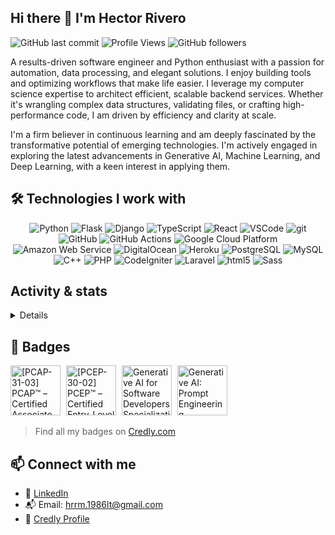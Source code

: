 ## Hi there 👋 I'm Hector Rivero

![GitHub last commit](https://img.shields.io/github/last-commit/Adminrivero/Adminrivero?label=updated)
![Profile Views](https://komarev.com/ghpvc/?username=Adminrivero&color=brightgreen)
![GitHub followers](https://img.shields.io/github/followers/Adminrivero?label=GitHub%20followers)

<!--
**Adminrivero/Adminrivero** is a ✨ _special_ ✨ repository because its `README.md` (this file) appears on your GitHub profile.

Here are some ideas to get you started:

- 🔭 I’m currently working on ...
- 🌱 I’m currently learning ...
- 👯 I’m looking to collaborate on ...
- 🤔 I’m looking for help with ...
- 💬 Ask me about ...
- 📫 How to reach me: ...
- 😄 Pronouns: ...
- ⚡ Fun fact: ...
-->

A results-driven software engineer and Python enthusiast with a passion for automation, data processing, and elegant solutions. I enjoy building tools and optimizing workflows that make life easier. I leverage my computer science expertise to architect efficient, scalable backend services. Whether it's wrangling complex data structures, validating files, or crafting high-performance code, I am driven by efficiency and clarity at scale.

I'm a firm believer in continuous learning and am deeply fascinated by the transformative potential of emerging technologies. I'm actively engaged in exploring the latest advancements in Generative AI, Machine Learning, and Deep Learning, with a keen interest in applying them.


## 🛠️ Technologies I work with

<p align="center">
  <img alt="Python" src="https://img.shields.io/badge/-Python-3776AB?style=flat-square&logo=python&logoColor=white"/>
  <img alt="Flask" src="https://img.shields.io/badge/-flask-3BABC3?style=flat-square&logo=flask&logoColor=white"/>
  <img alt="Django" src="https://img.shields.io/badge/-django-092E20?style=flat-square&logo=django&logoColor=white"/>
  <img alt="TypeScript" src="https://img.shields.io/badge/-TypeScript-007ACC?style=flat-square&logo=typescript&logoColor=white" />
  <img alt="React" src="https://img.shields.io/badge/-React-45b8d8?style=flat-square&logo=react&logoColor=white"/>
  <img alt="VSCode" src="https://img.shields.io/badge/-VSCode-007ACC?style=flat-square&logo=VSCode&logoColor=white"/>
  <img alt="git" src="https://img.shields.io/badge/-Git-F05032?style=flat-square&logo=git&logoColor=white" />
  <img alt="GitHub" src="https://img.shields.io/badge/-GitHub-181717?style=flat-square&logo=github&logoColor=white"/>
  <img alt="GitHub Actions" src="https://img.shields.io/badge/-Github_Actions-2088FF?style=flat-square&logo=github-actions&logoColor=white" />
  <img alt="Google Cloud Platform" src="https://img.shields.io/badge/-Google_Cloud_Platform-1a73e8?style=flat-square&logo=google-cloud&logoColor=white" />
  <img alt="Amazon Web Service" src="https://img.shields.io/badge/Cloud-AWS-FF9900?style=flat-square&logo=amazonwebservices&logoColor=white"/>
  <img alt="DigitalOcean" src="https://img.shields.io/badge/-DigitalOcean-0080FF?style=flat-square&logo=digitalocean&logoColor=white"/>
  <img alt="Heroku" src="https://img.shields.io/badge/-Heroku-430098?style=flat-square&logo=heroku&logoColor=white"/>
  <img alt="PostgreSQL" src="https://img.shields.io/badge/-PostgreSQL-4169E1?style=flat-square&logo=postgresql&logoColor=white" />
  <img alt="MySQL" src="https://img.shields.io/badge/-MySQL-4479A1?style=flat-square&logo=mysql&logoColor=white" />
  <img alt="C++" src="https://img.shields.io/badge/-C++-00599C?style=flat-square&logo=cplusplus&logoColor=white" />
  <img alt="PHP" src="https://img.shields.io/badge/-PHP-777BB4?style=flat-square&logo=php&logoColor=white" />
  <img alt="CodeIgniter" src="https://img.shields.io/badge/-CodeIgniter-EF4223?style=flat-square&logo=codeigniter&logoColor=white" />
  <img alt="Laravel" src="https://img.shields.io/badge/-Laravel-FF2D20?style=flat-square&logo=laravel&logoColor=white" />
  <img alt="html5" src="https://img.shields.io/badge/-HTML5-E34F26?style=flat-square&logo=html5&logoColor=white"/>
  <img alt="Sass" src="https://img.shields.io/badge/-Sass-CC6699?style=flat-square&logo=sass&logoColor=white" />
</p>


## Activity & stats

<details>
  <table>
    <tr>
      <td width="50%" align="center">
        <img align="center" src="https://github-readme-stats.vercel.app/api?username=Adminrivero&count_private=true&show_icons=true&hide_rank=true&line_height=20&theme=transparent&P251008024313" alt="Adminrivero's GitHub Stats" />
      </td>
      <td width="50%" align="center">
        <img align="center" src="https://github-readme-stats.vercel.app/api/top-langs/?username=Adminrivero&layout=compact&hide=css&theme=transparent" alt="Top Languages" />
      </td>
    </tr>
    <tr>
      <td width="50%" align="center">
        <img align="center" src="https://streak-stats.demolab.com/?user=Adminrivero&theme=transparent" alt="GitHub Streak" />
      </td>
      <td width="50%" align="center">
        <img align="center" src="https://github-readme-activity-graph.vercel.app/graph?username=Adminrivero&theme=github&bg_color=transparent" alt="Adminrivero's GitHub Activity Graph" />
      </td>
    </tr>
  </table>

  <p align="center">
    <i>
      💻 **Deeply engaged in development. Find my latest work pinned below and follow along!**
    </i>
  </p>
</details>


## 🏅 Badges

<!--START_SECTION:badges-->
<a href="https://www.credly.com/badges/8c39f365-6989-4f17-8a4d-dff21b16fb8c" title="[PCAP-31-03] PCAP™ – Certified Associate Python Programmer"><img src="https://images.credly.com/images/4e248e82-9e87-4a63-9263-250fafe5fb1f/image.png" alt="[PCAP-31-03] PCAP™ – Certified Associate Python Programmer" width="80" height="80" style="margin-right: 5px;"></a>
<a href="https://www.credly.com/badges/e2ee99d0-73a9-467c-80be-96794cf661a0" title="[PCEP-30-02] PCEP™ – Certified Entry-Level Python Programmer"><img src="https://images.credly.com/images/b790eb12-ecb3-4b94-89be-61aa40c92e7c/image.png" alt="[PCEP-30-02] PCEP™ – Certified Entry-Level Python Programmer" width="80" height="80" style="margin-right: 5px;"></a>
<a href="https://www.credly.com/badges/0678c1fc-3e59-4be2-98e9-80ed7adc9b38" title="Generative AI for Software Developers Specialization"><img src="https://images.credly.com/images/e41c77a7-4668-44e4-a196-008235304a3d/image.png" alt="Generative AI for Software Developers Specialization" width="80" height="80" style="margin-right: 5px;"></a>
<a href="https://www.credly.com/badges/a6e7c376-5d1d-4c73-b3af-1ea6d567e857" title="Generative AI: Prompt Engineering"><img src="https://images.credly.com/images/7fd5a03e-823f-4449-af43-59afe528f4ee/image.png" alt="Generative AI: Prompt Engineering" width="80" height="80" style="margin-right: 5px;"></a>
<!--END_SECTION:badges-->

> Find all my badges on [Credly.com](https://www.credly.com/users/hector-rafael-rivero-marquez/badges)


## 📫 Connect with me

- 💬 [LinkedIn](https://www.linkedin.com/in/hector-rivero-marquez-198608)
- 📬 Email: hrrm.1986lt@gmail.com
- 💼 [Credly Profile](https://www.credly.com/users/hector-rafael-rivero-marquez/badges)
